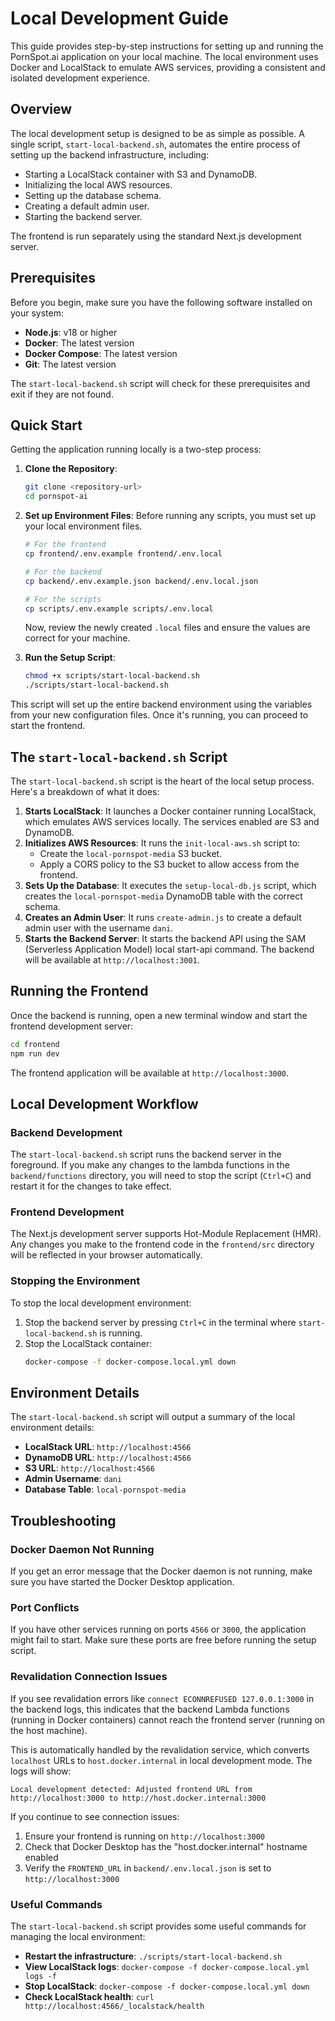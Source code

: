 # Local Development Guide

This guide provides step-by-step instructions for setting up and running the PornSpot.ai application on your local machine. The local environment uses Docker and LocalStack to emulate AWS services, providing a consistent and isolated development experience.

## Overview

The local development setup is designed to be as simple as possible. A single script, `start-local-backend.sh`, automates the entire process of setting up the backend infrastructure, including:

- Starting a LocalStack container with S3 and DynamoDB.
- Initializing the local AWS resources.
- Setting up the database schema.
- Creating a default admin user.
- Starting the backend server.

The frontend is run separately using the standard Next.js development server.

## Prerequisites

Before you begin, make sure you have the following software installed on your system:

- **Node.js**: v18 or higher
- **Docker**: The latest version
- **Docker Compose**: The latest version
- **Git**: The latest version

The `start-local-backend.sh` script will check for these prerequisites and exit if they are not found.

## Quick Start

Getting the application running locally is a two-step process:

1.  **Clone the Repository**:

    ```bash
    git clone <repository-url>
    cd pornspot-ai
    ```

2.  **Set up Environment Files**:
    Before running any scripts, you must set up your local environment files.

    ```bash
    # For the frontend
    cp frontend/.env.example frontend/.env.local

    # For the backend
    cp backend/.env.example.json backend/.env.local.json

    # For the scripts
    cp scripts/.env.example scripts/.env.local
    ```

    Now, review the newly created `.local` files and ensure the values are correct for your machine.

3.  **Run the Setup Script**:
    ```bash
    chmod +x scripts/start-local-backend.sh
    ./scripts/start-local-backend.sh
    ```

This script will set up the entire backend environment using the variables from your new configuration files. Once it's running, you can proceed to start the frontend.

## The `start-local-backend.sh` Script

The `start-local-backend.sh` script is the heart of the local setup process. Here's a breakdown of what it does:

1.  **Starts LocalStack**: It launches a Docker container running LocalStack, which emulates AWS services locally. The services enabled are S3 and DynamoDB.
2.  **Initializes AWS Resources**: It runs the `init-local-aws.sh` script to:
    - Create the `local-pornspot-media` S3 bucket.
    - Apply a CORS policy to the S3 bucket to allow access from the frontend.
3.  **Sets Up the Database**: It executes the `setup-local-db.js` script, which creates the `local-pornspot-media` DynamoDB table with the correct schema.
4.  **Creates an Admin User**: It runs `create-admin.js` to create a default admin user with the username `dani`.
5.  **Starts the Backend Server**: It starts the backend API using the SAM (Serverless Application Model) local start-api command. The backend will be available at `http://localhost:3001`.

## Running the Frontend

Once the backend is running, open a new terminal window and start the frontend development server:

```bash
cd frontend
npm run dev
```

The frontend application will be available at `http://localhost:3000`.

## Local Development Workflow

### Backend Development

The `start-local-backend.sh` script runs the backend server in the foreground. If you make any changes to the lambda functions in the `backend/functions` directory, you will need to stop the script (`Ctrl+C`) and restart it for the changes to take effect.

### Frontend Development

The Next.js development server supports Hot-Module Replacement (HMR). Any changes you make to the frontend code in the `frontend/src` directory will be reflected in your browser automatically.

### Stopping the Environment

To stop the local development environment:

1.  Stop the backend server by pressing `Ctrl+C` in the terminal where `start-local-backend.sh` is running.
2.  Stop the LocalStack container:
    ```bash
    docker-compose -f docker-compose.local.yml down
    ```

## Environment Details

The `start-local-backend.sh` script will output a summary of the local environment details:

- **LocalStack URL**: `http://localhost:4566`
- **DynamoDB URL**: `http://localhost:4566`
- **S3 URL**: `http://localhost:4566`
- **Admin Username**: `dani`
- **Database Table**: `local-pornspot-media`

## Troubleshooting

### Docker Daemon Not Running

If you get an error message that the Docker daemon is not running, make sure you have started the Docker Desktop application.

### Port Conflicts

If you have other services running on ports `4566` or `3000`, the application might fail to start. Make sure these ports are free before running the setup script.

### Revalidation Connection Issues

If you see revalidation errors like `connect ECONNREFUSED 127.0.0.1:3000` in the backend logs, this indicates that the backend Lambda functions (running in Docker containers) cannot reach the frontend server (running on the host machine).

This is automatically handled by the revalidation service, which converts `localhost` URLs to `host.docker.internal` in local development mode. The logs will show:

```
Local development detected: Adjusted frontend URL from http://localhost:3000 to http://host.docker.internal:3000
```

If you continue to see connection issues:

1. Ensure your frontend is running on `http://localhost:3000`
2. Check that Docker Desktop has the "host.docker.internal" hostname enabled
3. Verify the `FRONTEND_URL` in `backend/.env.local.json` is set to `http://localhost:3000`

### Useful Commands

The `start-local-backend.sh` script provides some useful commands for managing the local environment:

- **Restart the infrastructure**: `./scripts/start-local-backend.sh`
- **View LocalStack logs**: `docker-compose -f docker-compose.local.yml logs -f`
- **Stop LocalStack**: `docker-compose -f docker-compose.local.yml down`
- **Check LocalStack health**: `curl http://localhost:4566/_localstack/health`
